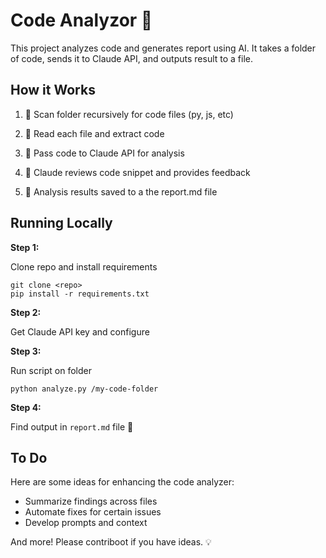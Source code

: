 # Code Analyzor 🤖

This project analyzes code and generates report using AI. It takes a folder of code, sends it to Claude API, and outputs result to a file.

## How it Works

1. 📂 Scan folder recursively for code files (py, js, etc)

2. 📜 Read each file and extract code

3. 💬 Pass code to Claude API for analysis

4. 🤖 Claude reviews code snippet and provides feedback

5. 📰 Analysis results saved to a the report.md file

## Running Locally

**Step 1:**

Clone repo and install requirements

```
git clone <repo>
pip install -r requirements.txt
```

**Step 2:**

Get Claude API key and configure

**Step 3:**

Run script on folder

```
python analyze.py /my-code-folder
```

**Step 4:**

Find output in `report.md` file 🎉

## To Do

Here are some ideas for enhancing the code analyzer:

- Summarize findings across files
- Automate fixes for certain issues
- Develop prompts and context

And more! Please contriboot if you have ideas. 💡
